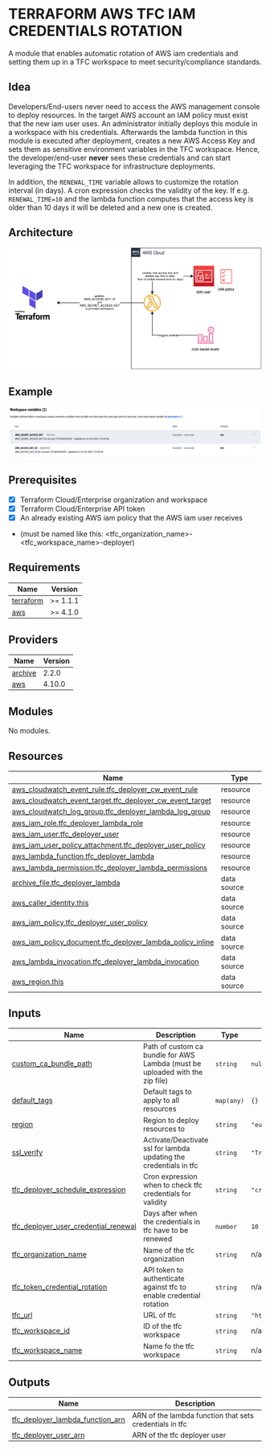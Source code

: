 # TERRAFORM AWS TFC IAM CREDENTIALS ROTATION

A module that enables automatic rotation of AWS iam credentials and setting them up in a TFC workspace
to meet security/compliance standards.

## Idea

Developers/End-users never need to access the AWS management console to deploy resources.
In the target AWS account an IAM policy must exist that the new iam user uses.
An administrator initially deploys this module in a workspace with his credentials.
Afterwards the lambda function in this module is executed after deployment, creates a new AWS Access Key
and sets them as sensitive environment variables in the TFC workspace.
Hence, the developer/end-user **never** sees these credentials and can start leveraging the TFC workspace for infrastructure deployments.

In addition, the `RENEWAL_TIME` variable allows to customize the rotation interval (in days). A cron expression checks the validity of the key.
If e.g. `RENEWAL_TIME=10` and the lambda function computes that the access key is older than 10 days it will be deleted and a new one is created.

## Architecture

![Architecture](./assets/architecture.drawio.png "TFC AWS IAM credential rotation")

## Example

![Example in TFC](./assets/tfc.png "TFC workspace variables")

## Prerequisites

- [X] Terraform Cloud/Enterprise organization and workspace
- [X] Terraform Cloud/Enterprise API token
- [X] An already existing AWS iam policy that the AWS iam user receives 
- (must be named like this: <tfc_organization_name>-<tfc_workspace_name>-deployer)



<!-- BEGINNING OF PRE-COMMIT-TERRAFORM DOCS HOOK -->
## Requirements

| Name | Version |
|------|---------|
| <a name="requirement_terraform"></a> [terraform](#requirement\_terraform) | >= 1.1.1  |
| <a name="requirement_aws"></a> [aws](#requirement\_aws) | >= 4.1.0 |

## Providers

| Name | Version |
|------|---------|
| <a name="provider_archive"></a> [archive](#provider\_archive) | 2.2.0 |
| <a name="provider_aws"></a> [aws](#provider\_aws) | 4.10.0 |

## Modules

No modules.

## Resources

| Name | Type |
|------|------|
| [aws_cloudwatch_event_rule.tfc_deployer_cw_event_rule](https://registry.terraform.io/providers/hashicorp/aws/latest/docs/resources/cloudwatch_event_rule) | resource |
| [aws_cloudwatch_event_target.tfc_deployer_cw_event_target](https://registry.terraform.io/providers/hashicorp/aws/latest/docs/resources/cloudwatch_event_target) | resource |
| [aws_cloudwatch_log_group.tfc_deployer_lambda_log_group](https://registry.terraform.io/providers/hashicorp/aws/latest/docs/resources/cloudwatch_log_group) | resource |
| [aws_iam_role.tfc_deployer_lambda_role](https://registry.terraform.io/providers/hashicorp/aws/latest/docs/resources/iam_role) | resource |
| [aws_iam_user.tfc_deployer_user](https://registry.terraform.io/providers/hashicorp/aws/latest/docs/resources/iam_user) | resource |
| [aws_iam_user_policy_attachment.tfc_deployer_user_policy](https://registry.terraform.io/providers/hashicorp/aws/latest/docs/resources/iam_user_policy_attachment) | resource |
| [aws_lambda_function.tfc_deployer_lambda](https://registry.terraform.io/providers/hashicorp/aws/latest/docs/resources/lambda_function) | resource |
| [aws_lambda_permission.tfc_deployer_lambda_permissions](https://registry.terraform.io/providers/hashicorp/aws/latest/docs/resources/lambda_permission) | resource |
| [archive_file.tfc_deployer_lambda](https://registry.terraform.io/providers/hashicorp/archive/latest/docs/data-sources/file) | data source |
| [aws_caller_identity.this](https://registry.terraform.io/providers/hashicorp/aws/latest/docs/data-sources/caller_identity) | data source |
| [aws_iam_policy.tfc_deployer_user_policy](https://registry.terraform.io/providers/hashicorp/aws/latest/docs/data-sources/iam_policy) | data source |
| [aws_iam_policy_document.tfc_deployer_lambda_policy_inline](https://registry.terraform.io/providers/hashicorp/aws/latest/docs/data-sources/iam_policy_document) | data source |
| [aws_lambda_invocation.tfc_deployer_lambda_invocation](https://registry.terraform.io/providers/hashicorp/aws/latest/docs/data-sources/lambda_invocation) | data source |
| [aws_region.this](https://registry.terraform.io/providers/hashicorp/aws/latest/docs/data-sources/region) | data source |

## Inputs

| Name | Description | Type | Default | Required |
|------|-------------|------|---------|:--------:|
| <a name="input_custom_ca_bundle_path"></a> [custom\_ca\_bundle\_path](#input\_custom\_ca\_bundle\_path) | Path of custom ca bundle for AWS Lambda (must be uploaded with the zip file) | `string` | `null` | no |
| <a name="input_default_tags"></a> [default\_tags](#input\_default\_tags) | Default tags to apply to all resources | `map(any)` | `{}` | no |
| <a name="input_region"></a> [region](#input\_region) | Region to deploy resources to | `string` | `"eu-central-1"` | no |
| <a name="input_ssl_verify"></a> [ssl\_verify](#input\_ssl\_verify) | Activate/Deactivate ssl for lambda updating the credentials in tfc | `string` | `"True"` | no |
| <a name="input_tfc_deployer_schedule_expression"></a> [tfc\_deployer\_schedule\_expression](#input\_tfc\_deployer\_schedule\_expression) | Cron expression when to check tfc credentials for validity | `string` | `"cron(0 20 * * ? *)"` | no |
| <a name="input_tfc_deployer_user_credential_renewal"></a> [tfc\_deployer\_user\_credential\_renewal](#input\_tfc\_deployer\_user\_credential\_renewal) | Days after when the credentials in tfc have to be renewed | `number` | `10` | no |
| <a name="input_tfc_organization_name"></a> [tfc\_organization\_name](#input\_tfc\_organization\_name) | Name of the tfc organization | `string` | n/a | yes |
| <a name="input_tfc_token_credential_rotation"></a> [tfc\_token\_credential\_rotation](#input\_tfc\_token\_credential\_rotation) | API token to authenticate against tfc to enable credential rotation | `string` | n/a | yes |
| <a name="input_tfc_url"></a> [tfc\_url](#input\_tfc\_url) | URL of tfc | `string` | `"https://app.terraform.io"` | no |
| <a name="input_tfc_workspace_id"></a> [tfc\_workspace\_id](#input\_tfc\_workspace\_id) | ID of the tfc workspace | `string` | n/a | yes |
| <a name="input_tfc_workspace_name"></a> [tfc\_workspace\_name](#input\_tfc\_workspace\_name) | Name fo the tfc workspace | `string` | n/a | yes |

## Outputs

| Name | Description |
|------|-------------|
| <a name="output_tfc_deployer_lambda_function_arn"></a> [tfc\_deployer\_lambda\_function\_arn](#output\_tfc\_deployer\_lambda\_function\_arn) | ARN of the lambda function that sets credentials in tfc |
| <a name="output_tfc_deployer_user_arn"></a> [tfc\_deployer\_user\_arn](#output\_tfc\_deployer\_user\_arn) | ARN of the tfc deployer user |
<!-- END OF PRE-COMMIT-TERRAFORM DOCS HOOK -->